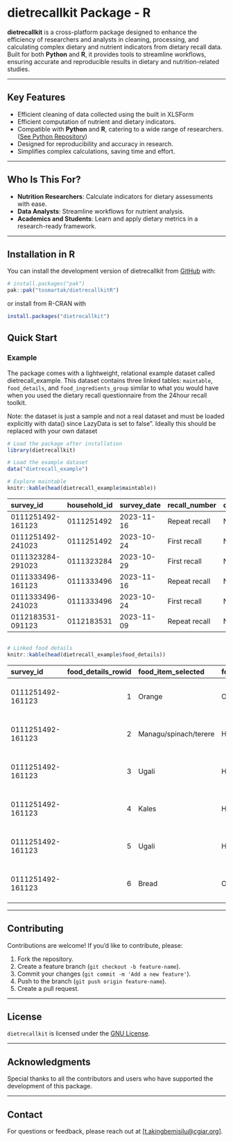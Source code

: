 
# dietrecallkit Package - R

<!-- badges: start -->
<!-- badges: end -->

**dietrecallkit** is a cross-platform package designed to enhance the
efficiency of researchers and analysts in cleaning, processing, and
calculating complex dietary and nutrient indicators from dietary recall
data. Built for both **Python** and **R**, it provides tools to
streamline workflows, ensuring accurate and reproducible results in
dietary and nutrition-related studies.

------------------------------------------------------------------------

## **Key Features**

- Efficient cleaning of data collected using the built in XLSForm
- Efficient computation of nutrient and dietary indicators.
- Compatible with **Python** and **R**, catering to a wide range of
  researchers. ([See Python
  Repository](https://github.com/tosmartak/dietrecallkitPy))
- Designed for reproducibility and accuracy in research.
- Simplifies complex calculations, saving time and effort.

------------------------------------------------------------------------

## **Who Is This For?**

- **Nutrition Researchers**: Calculate indicators for dietary
  assessments with ease.
- **Data Analysts**: Streamline workflows for nutrient analysis.
- **Academics and Students**: Learn and apply dietary metrics in a
  research-ready framework.

------------------------------------------------------------------------

## Installation in R

You can install the development version of dietrecallkit from
[GitHub](https://github.com/tosmartak/dietrecallkitR) with:

``` r
# install.packages("pak")
pak::pak("tosmartak/dietrecallkitR")
```

or install from R-CRAN with

``` r
install.packages("dietrecallkit")
```

## Quick Start

### Example

The package comes with a lightweight, relational example dataset called
dietrecall_example. This dataset contains three linked tables:
`maintable`, `food_details`, and `food_ingredients_group` similar to
what you would have when you used the dietary recall questionnaire from
the 24hour recall toolkit.

Note: the dataset is just a sample and not a real dataset and must be
loaded explicitly with data() since LazyData is set to false”. Ideally
this should be replaced with your own dataset

``` r
# Load the package after installation
library(dietrecallkit)

# Load the example dataset
data("dietrecall_example")

# Explore maintable
knitr::kable(head(dietrecall_example$maintable))
```

| survey_id         | household_id | survey_date | recall_number | county  | subcounty | ward      | cu                | mothers_age_in_years |
|:------------------|:-------------|:------------|:--------------|:--------|:----------|:----------|:------------------|---------------------:|
| 0111251492-161123 | 0111251492   | 2023-11-16  | Repeat recall | NAIROBI | MAKADARA  | VIWANDANI | UCHUMI            |                   30 |
| 0111251492-241023 | 0111251492   | 2023-10-24  | First recall  | NAIROBI | MAKADARA  | VIWANDANI | UCHUMI            |                   30 |
| 0111323284-291023 | 0111323284   | 2023-10-29  | First recall  | NAIROBI | MAKADARA  | VIWANDANI | PARADISE TUI      |                   36 |
| 0111333496-161123 | 0111333496   | 2023-11-16  | Repeat recall | NAIROBI | MAKADARA  | VIWANDANI | DAIMA             |                   35 |
| 0111333496-241023 | 0111333496   | 2023-10-24  | First recall  | NAIROBI | MAKADARA  | VIWANDANI | DAIMA             |                   35 |
| 0112183531-091123 | 0112183531   | 2023-11-09  | Repeat recall | NAIROBI | MAKADARA  | VIWANDANI | PARADISE ORIGINAL |                   27 |

``` r

# Linked food details
knitr::kable(head(dietrecall_example$food_details))
```

| survey_id         | food_details_rowid | food_item_selected    | food_preparation_place | ready_to_eat | desc_of_food                | dish_foodgroup              | food_consumption_place | food_cooking_method | food_cooking_method_other | amt_of_food_cooked | unit_amt_of_food_cooked | qty_food_consumed | unit_qty_food_consumed | food_item_price_prop_consumed | rowuuid                              |
|:------------------|-------------------:|:----------------------|:-----------------------|-------------:|:----------------------------|:----------------------------|:-----------------------|:--------------------|:--------------------------|-------------------:|:------------------------|------------------:|:-----------------------|------------------------------:|:-------------------------------------|
| 0111251492-161123 |                  1 | Orange                | Outside Home           |           NA | Orange (chungwa), pulp, raw | Other fruits                | Outside Home           | NA                  | NA                        |                 NA | NA                      |                10 | Price (kes)            |                             1 | d84a66a5-21f7-4eb6-92f2-0b776087b41a |
| 0111251492-161123 |                  2 | Managu/spinach/terere | Home                   |            0 | NA                          | NA                          | Home                   | Stir frying         | NA                        |                316 | mls                     |                69 | mls                    |                            NA | a012b128-567d-46da-a5aa-b2cfd96b5c0f |
| 0111251492-161123 |                  3 | Ugali                 | Home                   |            0 | NA                          | NA                          | Home                   | Boiling             | NA                        |                760 | g from photobook        |               285 | g from photobook       |                            NA | 3038d9ef-7e1b-4674-ab97-1ba5b595d114 |
| 0111251492-161123 |                  4 | Kales                 | Home                   |            0 | NA                          | NA                          | Home                   | Stir frying         | NA                        |                208 | mls                     |                69 | mls                    |                            NA | 5c9cf62b-5a1a-4dff-b2c8-c5b505191f9c |
| 0111251492-161123 |                  5 | Ugali                 | Home                   |            0 | NA                          | NA                          | Home                   | Boiling             | NA                        |                760 | g from photobook        |               380 | g from photobook       |                            NA | cfec0b9c-1eb6-4808-9449-6598481a4118 |
| 0111251492-161123 |                  6 | Bread                 | Outside Home           |           NA | Bread, White                | Cereals and Cereal Products | Home                   | NA                  | NA                        |                 NA | NA                      |               104 | g from photobook       |                            NA | 27b5c807-b11c-4c66-a449-061f95f28f06 |

------------------------------------------------------------------------

## **Contributing**

Contributions are welcome! If you’d like to contribute, please:

1.  Fork the repository.
2.  Create a feature branch (`git checkout -b feature-name`).
3.  Commit your changes (`git commit -m 'Add a new feature'`).
4.  Push to the branch (`git push origin feature-name`).
5.  Create a pull request.

------------------------------------------------------------------------

## **License**

`dietrecallkit` is licensed under the [GNU License](LICENSE).

------------------------------------------------------------------------

## **Acknowledgments**

Special thanks to all the contributors and users who have supported the
development of this package.

------------------------------------------------------------------------

## **Contact**

For questions or feedback, please reach out at
\[<t.akingbemisilu@cgiar.org>\].
